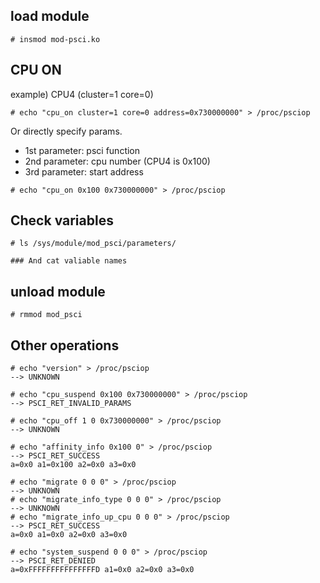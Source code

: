 ## load module

```
# insmod mod-psci.ko
```

## CPU ON

example) CPU4 (cluster=1 core=0)
```
# echo "cpu_on cluster=1 core=0 address=0x730000000" > /proc/psciop
```

Or directly specify params.
- 1st parameter: psci function
- 2nd parameter: cpu number (CPU4 is 0x100)
- 3rd parameter: start address
```
# echo "cpu_on 0x100 0x730000000" > /proc/psciop
```

## Check variables
```
# ls /sys/module/mod_psci/parameters/

### And cat valiable names
```

## unload module

```
# rmmod mod_psci
```

## Other operations

```
# echo "version" > /proc/psciop
--> UNKNOWN
```

```
# echo "cpu_suspend 0x100 0x730000000" > /proc/psciop
--> PSCI_RET_INVALID_PARAMS
```

```
# echo "cpu_off 1 0 0x730000000" > /proc/psciop
--> UNKNOWN
```

```
# echo "affinity_info 0x100 0" > /proc/psciop
--> PSCI_RET_SUCCESS
a=0x0 a1=0x100 a2=0x0 a3=0x0
```

```
# echo "migrate 0 0 0" > /proc/psciop
--> UNKNOWN
# echo "migrate_info_type 0 0 0" > /proc/psciop
--> UNKNOWN
# echo "migrate_info_up_cpu 0 0 0" > /proc/psciop
--> PSCI_RET_SUCCESS
a=0x0 a1=0x0 a2=0x0 a3=0x0
```
```
# echo "system_suspend 0 0 0" > /proc/psciop
--> PSCI_RET_DENIED
a=0xFFFFFFFFFFFFFFFD a1=0x0 a2=0x0 a3=0x0
```
